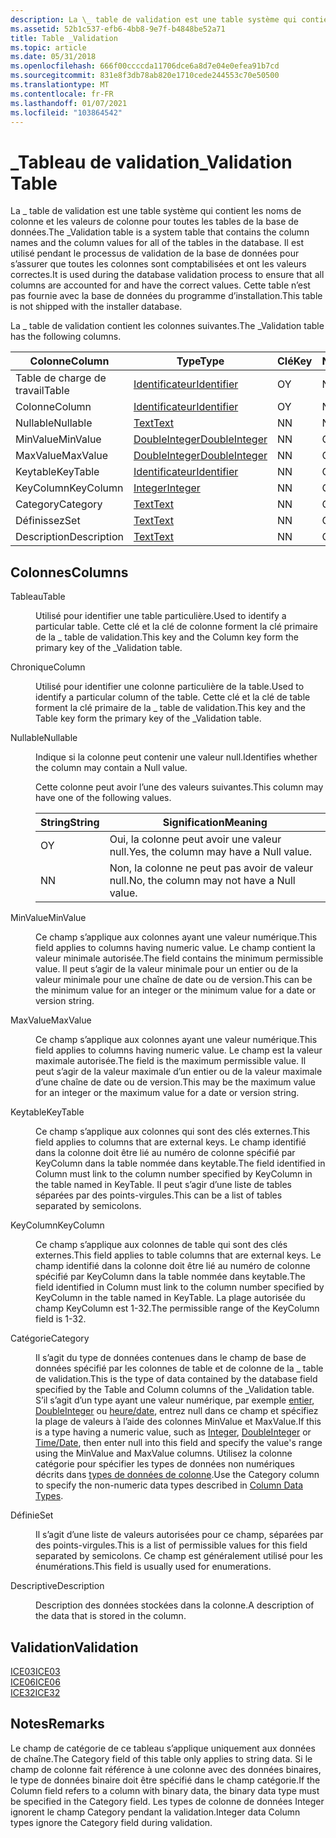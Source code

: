 ```yaml
---
description: La \_ table de validation est une table système qui contient les noms de colonne et les valeurs de colonne pour toutes les tables de la base de données.
ms.assetid: 52b1c537-efb6-4bb8-9e7f-b4848be52a71
title: Table _Validation
ms.topic: article
ms.date: 05/31/2018
ms.openlocfilehash: 666f00ccccda11706dce6a8d7e04e0efea91b7cd
ms.sourcegitcommit: 831e8f3db78ab820e1710cede244553c70e50500
ms.translationtype: MT
ms.contentlocale: fr-FR
ms.lasthandoff: 01/07/2021
ms.locfileid: "103864542"
---
```

# <a name="_validation-table"></a><span data-ttu-id="99a9b-103">\_Tableau de validation</span><span class="sxs-lookup"><span data-stu-id="99a9b-103">\_Validation Table</span></span>

<span data-ttu-id="99a9b-104">La \_ table de validation est une table système qui contient les noms de colonne et les valeurs de colonne pour toutes les tables de la base de données.</span><span class="sxs-lookup"><span data-stu-id="99a9b-104">The \_Validation table is a system table that contains the column names and the column values for all of the tables in the database.</span></span> <span data-ttu-id="99a9b-105">Il est utilisé pendant le processus de validation de la base de données pour s’assurer que toutes les colonnes sont comptabilisées et ont les valeurs correctes.</span><span class="sxs-lookup"><span data-stu-id="99a9b-105">It is used during the database validation process to ensure that all columns are accounted for and have the correct values.</span></span> <span data-ttu-id="99a9b-106">Cette table n’est pas fournie avec la base de données du programme d’installation.</span><span class="sxs-lookup"><span data-stu-id="99a9b-106">This table is not shipped with the installer database.</span></span>

<span data-ttu-id="99a9b-107">La \_ table de validation contient les colonnes suivantes.</span><span class="sxs-lookup"><span data-stu-id="99a9b-107">The \_Validation table has the following columns.</span></span>



| <span data-ttu-id="99a9b-108">Colonne</span><span class="sxs-lookup"><span data-stu-id="99a9b-108">Column</span></span>      | <span data-ttu-id="99a9b-109">Type</span><span class="sxs-lookup"><span data-stu-id="99a9b-109">Type</span></span>                               | <span data-ttu-id="99a9b-110">Clé</span><span class="sxs-lookup"><span data-stu-id="99a9b-110">Key</span></span> | <span data-ttu-id="99a9b-111">Nullable</span><span class="sxs-lookup"><span data-stu-id="99a9b-111">Nullable</span></span> |
|-------------|------------------------------------|-----|----------|
| <span data-ttu-id="99a9b-112">Table de charge de travail</span><span class="sxs-lookup"><span data-stu-id="99a9b-112">Table</span></span>       | [<span data-ttu-id="99a9b-113">Identificateur</span><span class="sxs-lookup"><span data-stu-id="99a9b-113">Identifier</span></span>](identifier.md)       | <span data-ttu-id="99a9b-114">O</span><span class="sxs-lookup"><span data-stu-id="99a9b-114">Y</span></span>   | <span data-ttu-id="99a9b-115">N</span><span class="sxs-lookup"><span data-stu-id="99a9b-115">N</span></span>        |
| <span data-ttu-id="99a9b-116">Colonne</span><span class="sxs-lookup"><span data-stu-id="99a9b-116">Column</span></span>      | [<span data-ttu-id="99a9b-117">Identificateur</span><span class="sxs-lookup"><span data-stu-id="99a9b-117">Identifier</span></span>](identifier.md)       | <span data-ttu-id="99a9b-118">O</span><span class="sxs-lookup"><span data-stu-id="99a9b-118">Y</span></span>   | <span data-ttu-id="99a9b-119">N</span><span class="sxs-lookup"><span data-stu-id="99a9b-119">N</span></span>        |
| <span data-ttu-id="99a9b-120">Nullable</span><span class="sxs-lookup"><span data-stu-id="99a9b-120">Nullable</span></span>    | [<span data-ttu-id="99a9b-121">Text</span><span class="sxs-lookup"><span data-stu-id="99a9b-121">Text</span></span>](text.md)                   | <span data-ttu-id="99a9b-122">N</span><span class="sxs-lookup"><span data-stu-id="99a9b-122">N</span></span>   | <span data-ttu-id="99a9b-123">N</span><span class="sxs-lookup"><span data-stu-id="99a9b-123">N</span></span>        |
| <span data-ttu-id="99a9b-124">MinValue</span><span class="sxs-lookup"><span data-stu-id="99a9b-124">MinValue</span></span>    | [<span data-ttu-id="99a9b-125">DoubleInteger</span><span class="sxs-lookup"><span data-stu-id="99a9b-125">DoubleInteger</span></span>](doubleinteger.md) | <span data-ttu-id="99a9b-126">N</span><span class="sxs-lookup"><span data-stu-id="99a9b-126">N</span></span>   | <span data-ttu-id="99a9b-127">O</span><span class="sxs-lookup"><span data-stu-id="99a9b-127">Y</span></span>        |
| <span data-ttu-id="99a9b-128">MaxValue</span><span class="sxs-lookup"><span data-stu-id="99a9b-128">MaxValue</span></span>    | [<span data-ttu-id="99a9b-129">DoubleInteger</span><span class="sxs-lookup"><span data-stu-id="99a9b-129">DoubleInteger</span></span>](doubleinteger.md) | <span data-ttu-id="99a9b-130">N</span><span class="sxs-lookup"><span data-stu-id="99a9b-130">N</span></span>   | <span data-ttu-id="99a9b-131">O</span><span class="sxs-lookup"><span data-stu-id="99a9b-131">Y</span></span>        |
| <span data-ttu-id="99a9b-132">Keytable</span><span class="sxs-lookup"><span data-stu-id="99a9b-132">KeyTable</span></span>    | [<span data-ttu-id="99a9b-133">Identificateur</span><span class="sxs-lookup"><span data-stu-id="99a9b-133">Identifier</span></span>](identifier.md)       | <span data-ttu-id="99a9b-134">N</span><span class="sxs-lookup"><span data-stu-id="99a9b-134">N</span></span>   | <span data-ttu-id="99a9b-135">O</span><span class="sxs-lookup"><span data-stu-id="99a9b-135">Y</span></span>        |
| <span data-ttu-id="99a9b-136">KeyColumn</span><span class="sxs-lookup"><span data-stu-id="99a9b-136">KeyColumn</span></span>   | [<span data-ttu-id="99a9b-137">Integer</span><span class="sxs-lookup"><span data-stu-id="99a9b-137">Integer</span></span>](integer.md)             | <span data-ttu-id="99a9b-138">N</span><span class="sxs-lookup"><span data-stu-id="99a9b-138">N</span></span>   | <span data-ttu-id="99a9b-139">O</span><span class="sxs-lookup"><span data-stu-id="99a9b-139">Y</span></span>        |
| <span data-ttu-id="99a9b-140">Category</span><span class="sxs-lookup"><span data-stu-id="99a9b-140">Category</span></span>    | [<span data-ttu-id="99a9b-141">Text</span><span class="sxs-lookup"><span data-stu-id="99a9b-141">Text</span></span>](text.md)                   | <span data-ttu-id="99a9b-142">N</span><span class="sxs-lookup"><span data-stu-id="99a9b-142">N</span></span>   | <span data-ttu-id="99a9b-143">O</span><span class="sxs-lookup"><span data-stu-id="99a9b-143">Y</span></span>        |
| <span data-ttu-id="99a9b-144">Définissez</span><span class="sxs-lookup"><span data-stu-id="99a9b-144">Set</span></span>         | [<span data-ttu-id="99a9b-145">Text</span><span class="sxs-lookup"><span data-stu-id="99a9b-145">Text</span></span>](text.md)                   | <span data-ttu-id="99a9b-146">N</span><span class="sxs-lookup"><span data-stu-id="99a9b-146">N</span></span>   | <span data-ttu-id="99a9b-147">O</span><span class="sxs-lookup"><span data-stu-id="99a9b-147">Y</span></span>        |
| <span data-ttu-id="99a9b-148">Description</span><span class="sxs-lookup"><span data-stu-id="99a9b-148">Description</span></span> | [<span data-ttu-id="99a9b-149">Text</span><span class="sxs-lookup"><span data-stu-id="99a9b-149">Text</span></span>](text.md)                   | <span data-ttu-id="99a9b-150">N</span><span class="sxs-lookup"><span data-stu-id="99a9b-150">N</span></span>   | <span data-ttu-id="99a9b-151">O</span><span class="sxs-lookup"><span data-stu-id="99a9b-151">Y</span></span>        |



 

## <a name="columns"></a><span data-ttu-id="99a9b-152">Colonnes</span><span class="sxs-lookup"><span data-stu-id="99a9b-152">Columns</span></span>

<dl> <dt>

<span data-ttu-id="99a9b-153"><span id="Table"></span><span id="table"></span><span id="TABLE"></span>Tableau</span><span class="sxs-lookup"><span data-stu-id="99a9b-153"><span id="Table"></span><span id="table"></span><span id="TABLE"></span>Table</span></span>
</dt> <dd>

<span data-ttu-id="99a9b-154">Utilisé pour identifier une table particulière.</span><span class="sxs-lookup"><span data-stu-id="99a9b-154">Used to identify a particular table.</span></span> <span data-ttu-id="99a9b-155">Cette clé et la clé de colonne forment la clé primaire de la \_ table de validation.</span><span class="sxs-lookup"><span data-stu-id="99a9b-155">This key and the Column key form the primary key of the \_Validation table.</span></span>

</dd> <dt>

<span data-ttu-id="99a9b-156"><span id="Column"></span><span id="column"></span><span id="COLUMN"></span>Chronique</span><span class="sxs-lookup"><span data-stu-id="99a9b-156"><span id="Column"></span><span id="column"></span><span id="COLUMN"></span>Column</span></span>
</dt> <dd>

<span data-ttu-id="99a9b-157">Utilisé pour identifier une colonne particulière de la table.</span><span class="sxs-lookup"><span data-stu-id="99a9b-157">Used to identify a particular column of the table.</span></span> <span data-ttu-id="99a9b-158">Cette clé et la clé de table forment la clé primaire de la \_ table de validation.</span><span class="sxs-lookup"><span data-stu-id="99a9b-158">This key and the Table key form the primary key of the \_Validation table.</span></span>

</dd> <dt>

<span data-ttu-id="99a9b-159"><span id="Nullable"></span><span id="nullable"></span><span id="NULLABLE"></span>Nullable</span><span class="sxs-lookup"><span data-stu-id="99a9b-159"><span id="Nullable"></span><span id="nullable"></span><span id="NULLABLE"></span>Nullable</span></span>
</dt> <dd>

<span data-ttu-id="99a9b-160">Indique si la colonne peut contenir une valeur null.</span><span class="sxs-lookup"><span data-stu-id="99a9b-160">Identifies whether the column may contain a Null value.</span></span>

<span data-ttu-id="99a9b-161">Cette colonne peut avoir l’une des valeurs suivantes.</span><span class="sxs-lookup"><span data-stu-id="99a9b-161">This column may have one of the following values.</span></span>



| <span data-ttu-id="99a9b-162">String</span><span class="sxs-lookup"><span data-stu-id="99a9b-162">String</span></span> | <span data-ttu-id="99a9b-163">Signification</span><span class="sxs-lookup"><span data-stu-id="99a9b-163">Meaning</span></span>                                   |
|--------|-------------------------------------------|
| <span data-ttu-id="99a9b-164">O</span><span class="sxs-lookup"><span data-stu-id="99a9b-164">Y</span></span>      | <span data-ttu-id="99a9b-165">Oui, la colonne peut avoir une valeur null.</span><span class="sxs-lookup"><span data-stu-id="99a9b-165">Yes, the column may have a Null value.</span></span>    |
| <span data-ttu-id="99a9b-166">N</span><span class="sxs-lookup"><span data-stu-id="99a9b-166">N</span></span>      | <span data-ttu-id="99a9b-167">Non, la colonne ne peut pas avoir de valeur null.</span><span class="sxs-lookup"><span data-stu-id="99a9b-167">No, the column may not have a Null value.</span></span> |



 

</dd> <dt>

<span data-ttu-id="99a9b-168"><span id="MinValue"></span><span id="minvalue"></span><span id="MINVALUE"></span>MinValue</span><span class="sxs-lookup"><span data-stu-id="99a9b-168"><span id="MinValue"></span><span id="minvalue"></span><span id="MINVALUE"></span>MinValue</span></span>
</dt> <dd>

<span data-ttu-id="99a9b-169">Ce champ s’applique aux colonnes ayant une valeur numérique.</span><span class="sxs-lookup"><span data-stu-id="99a9b-169">This field applies to columns having numeric value.</span></span> <span data-ttu-id="99a9b-170">Le champ contient la valeur minimale autorisée.</span><span class="sxs-lookup"><span data-stu-id="99a9b-170">The field contains the minimum permissible value.</span></span> <span data-ttu-id="99a9b-171">Il peut s’agir de la valeur minimale pour un entier ou de la valeur minimale pour une chaîne de date ou de version.</span><span class="sxs-lookup"><span data-stu-id="99a9b-171">This can be the minimum value for an integer or the minimum value for a date or version string.</span></span>

</dd> <dt>

<span data-ttu-id="99a9b-172"><span id="MaxValue"></span><span id="maxvalue"></span><span id="MAXVALUE"></span>MaxValue</span><span class="sxs-lookup"><span data-stu-id="99a9b-172"><span id="MaxValue"></span><span id="maxvalue"></span><span id="MAXVALUE"></span>MaxValue</span></span>
</dt> <dd>

<span data-ttu-id="99a9b-173">Ce champ s’applique aux colonnes ayant une valeur numérique.</span><span class="sxs-lookup"><span data-stu-id="99a9b-173">This field applies to columns having numeric value.</span></span> <span data-ttu-id="99a9b-174">Le champ est la valeur maximale autorisée.</span><span class="sxs-lookup"><span data-stu-id="99a9b-174">The field is the maximum permissible value.</span></span> <span data-ttu-id="99a9b-175">Il peut s’agir de la valeur maximale d’un entier ou de la valeur maximale d’une chaîne de date ou de version.</span><span class="sxs-lookup"><span data-stu-id="99a9b-175">This may be the maximum value for an integer or the maximum value for a date or version string.</span></span>

</dd> <dt>

<span data-ttu-id="99a9b-176"><span id="KeyTable"></span><span id="keytable"></span><span id="KEYTABLE"></span>Keytable</span><span class="sxs-lookup"><span data-stu-id="99a9b-176"><span id="KeyTable"></span><span id="keytable"></span><span id="KEYTABLE"></span>KeyTable</span></span>
</dt> <dd>

<span data-ttu-id="99a9b-177">Ce champ s’applique aux colonnes qui sont des clés externes.</span><span class="sxs-lookup"><span data-stu-id="99a9b-177">This field applies to columns that are external keys.</span></span> <span data-ttu-id="99a9b-178">Le champ identifié dans la colonne doit être lié au numéro de colonne spécifié par KeyColumn dans la table nommée dans keytable.</span><span class="sxs-lookup"><span data-stu-id="99a9b-178">The field identified in Column must link to the column number specified by KeyColumn in the table named in KeyTable.</span></span> <span data-ttu-id="99a9b-179">Il peut s’agir d’une liste de tables séparées par des points-virgules.</span><span class="sxs-lookup"><span data-stu-id="99a9b-179">This can be a list of tables separated by semicolons.</span></span>

</dd> <dt>

<span data-ttu-id="99a9b-180"><span id="KeyColumn"></span><span id="keycolumn"></span><span id="KEYCOLUMN"></span>KeyColumn</span><span class="sxs-lookup"><span data-stu-id="99a9b-180"><span id="KeyColumn"></span><span id="keycolumn"></span><span id="KEYCOLUMN"></span>KeyColumn</span></span>
</dt> <dd>

<span data-ttu-id="99a9b-181">Ce champ s’applique aux colonnes de table qui sont des clés externes.</span><span class="sxs-lookup"><span data-stu-id="99a9b-181">This field applies to table columns that are external keys.</span></span> <span data-ttu-id="99a9b-182">Le champ identifié dans la colonne doit être lié au numéro de colonne spécifié par KeyColumn dans la table nommée dans keytable.</span><span class="sxs-lookup"><span data-stu-id="99a9b-182">The field identified in Column must link to the column number specified by KeyColumn in the table named in KeyTable.</span></span> <span data-ttu-id="99a9b-183">La plage autorisée du champ KeyColumn est 1-32.</span><span class="sxs-lookup"><span data-stu-id="99a9b-183">The permissible range of the KeyColumn field is 1-32.</span></span>

</dd> <dt>

<span data-ttu-id="99a9b-184"><span id="Category"></span><span id="category"></span><span id="CATEGORY"></span>Catégorie</span><span class="sxs-lookup"><span data-stu-id="99a9b-184"><span id="Category"></span><span id="category"></span><span id="CATEGORY"></span>Category</span></span>
</dt> <dd>

<span data-ttu-id="99a9b-185">Il s’agit du type de données contenues dans le champ de base de données spécifié par les colonnes de table et de colonne de la \_ table de validation.</span><span class="sxs-lookup"><span data-stu-id="99a9b-185">This is the type of data contained by the database field specified by the Table and Column columns of the \_Validation table.</span></span> <span data-ttu-id="99a9b-186">S’il s’agit d’un type ayant une valeur numérique, par exemple [entier](integer.md), [DoubleInteger](doubleinteger.md) ou [heure/date](time-date.md), entrez null dans ce champ et spécifiez la plage de valeurs à l’aide des colonnes MinValue et MaxValue.</span><span class="sxs-lookup"><span data-stu-id="99a9b-186">If this is a type having a numeric value, such as [Integer](integer.md), [DoubleInteger](doubleinteger.md) or [Time/Date](time-date.md), then enter null into this field and specify the value's range using the MinValue and MaxValue columns.</span></span> <span data-ttu-id="99a9b-187">Utilisez la colonne catégorie pour spécifier les types de données non numériques décrits dans [types de données de colonne](column-data-types.md).</span><span class="sxs-lookup"><span data-stu-id="99a9b-187">Use the Category column to specify the non-numeric data types described in [Column Data Types](column-data-types.md).</span></span>

</dd> <dt>

<span data-ttu-id="99a9b-188"><span id="Set"></span><span id="set"></span><span id="SET"></span>Définie</span><span class="sxs-lookup"><span data-stu-id="99a9b-188"><span id="Set"></span><span id="set"></span><span id="SET"></span>Set</span></span>
</dt> <dd>

<span data-ttu-id="99a9b-189">Il s’agit d’une liste de valeurs autorisées pour ce champ, séparées par des points-virgules.</span><span class="sxs-lookup"><span data-stu-id="99a9b-189">This is a list of permissible values for this field separated by semicolons.</span></span> <span data-ttu-id="99a9b-190">Ce champ est généralement utilisé pour les énumérations.</span><span class="sxs-lookup"><span data-stu-id="99a9b-190">This field is usually used for enumerations.</span></span>

</dd> <dt>

<span data-ttu-id="99a9b-191"><span id="Description"></span><span id="description"></span><span id="DESCRIPTION"></span>Descriptive</span><span class="sxs-lookup"><span data-stu-id="99a9b-191"><span id="Description"></span><span id="description"></span><span id="DESCRIPTION"></span>Description</span></span>
</dt> <dd>

<span data-ttu-id="99a9b-192">Description des données stockées dans la colonne.</span><span class="sxs-lookup"><span data-stu-id="99a9b-192">A description of the data that is stored in the column.</span></span>

</dd> </dl>

## <a name="validation"></a><span data-ttu-id="99a9b-193">Validation</span><span class="sxs-lookup"><span data-stu-id="99a9b-193">Validation</span></span>

<dl>

[<span data-ttu-id="99a9b-194">ICE03</span><span class="sxs-lookup"><span data-stu-id="99a9b-194">ICE03</span></span>](ice03.md)  
[<span data-ttu-id="99a9b-195">ICE06</span><span class="sxs-lookup"><span data-stu-id="99a9b-195">ICE06</span></span>](ice06.md)  
[<span data-ttu-id="99a9b-196">ICE32</span><span class="sxs-lookup"><span data-stu-id="99a9b-196">ICE32</span></span>](ice32.md)  
</dl>

## <a name="remarks"></a><span data-ttu-id="99a9b-197">Notes</span><span class="sxs-lookup"><span data-stu-id="99a9b-197">Remarks</span></span>

<span data-ttu-id="99a9b-198">Le champ de catégorie de ce tableau s’applique uniquement aux données de chaîne.</span><span class="sxs-lookup"><span data-stu-id="99a9b-198">The Category field of this table only applies to string data.</span></span> <span data-ttu-id="99a9b-199">Si le champ de colonne fait référence à une colonne avec des données binaires, le type de données binaire doit être spécifié dans le champ catégorie.</span><span class="sxs-lookup"><span data-stu-id="99a9b-199">If the Column field refers to a column with binary data, the binary data type must be specified in the Category field.</span></span> <span data-ttu-id="99a9b-200">Les types de colonne de données Integer ignorent le champ Category pendant la validation.</span><span class="sxs-lookup"><span data-stu-id="99a9b-200">Integer data Column types ignore the Category field during validation.</span></span>

 

 



